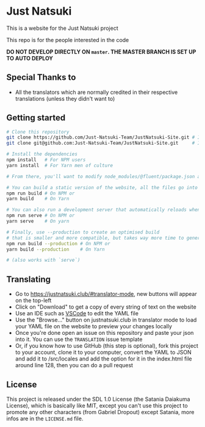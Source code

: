 # Just Natsuki

This is a website for the Just Natsuki project

This repo is for the people interested in the code

**DO NOT DEVELOP DIRECTLY ON `master`. THE MASTER BRANCH IS SET UP TO AUTO DEPLOY**

## Special Thanks to
  * All the translators which are normally credited in their respective translations (unless they didn't want to)
## Getting started

```bash
# Clone this repository
git clone https://github.com/Just-Natsuki-Team/JustNatsuki-Site.git # If you work with HTTPS
git clone git@github.com:Just-Natsuki-Team/JustNatsuki-Site.git     # If you work with SSH

# Install the dependencies
npm install   # For NPM users
yarn install  # For Yarn men of culture

# From there, you'll want to modify node_modules/@fluent/package.json and remove the `"type": "commonJS"` line, otherwise builds will fail

# You can build a static version of the website, all the files go into `dist/`
npm run build # On NPM or
yarn build    # On Yarn

# You can also run a development server that automatically reloads when you change anything!
npm run serve # On NPM or
yarn serve    # On yarn

# Finally, use --production to create an optimised build
# that is smaller and more compatible, but takes way more time to generate
npm run build --production # On NPM or
yarn build --production    # On Yarn

# (also works with `serve`)
```
## Translating

* Go to <https://justnatsuki.club/#translator-mode>, new buttons will appear on the top-left
* Click on "Download" to get a copy of every string of text on the website
* Use an IDE such as [VSCode](https://code.visualstudio.com) to edit the YAML file
* Use the "Browse..." button on justnatsuki.club in translator mode to load your YAML file on the website to preview your changes locally
* Once you're done open an issue on this repository and paste your json into it. You can use the `TRANSLATION` issue template
* Or, if you know how to use GitHub (this step is optional), fork this project to your account, clone it to your computer,
convert the YAML to JSON and add it to /src/locales and add the option for it in the index.html file around line 128, then you can do a pull request

## License

This project is released under the SDL 1.0 License (the Satania Daiakuma License), which is basically like MIT, except you can't use this project to promote any other characters (from Gabriel Dropout) except Satania, more infos are in the `LICENSE.md` file.
